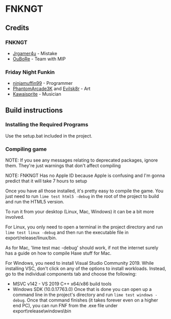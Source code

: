 # FNKNGT

## Credits

### FNKNGT
- [Jrgamer4u](https://www.youtube.com/user/JRGAMER4U) - Mistake
- [OuBoRe](https://replit.com/@OuBoRe) - Team with MIP

### Friday Night Funkin
- [ninjamuffin99](https://twitter.com/ninja_muffin99) - Programmer
- [PhantomArcade3K](https://twitter.com/phantomarcade3k) and [Evilsk8r](https://twitter.com/evilsk8r) - Art
- [Kawaisprite](https://twitter.com/kawaisprite) - Musician

## Build instructions

### Installing the Required Programs

Use the setup.bat included in the project.

### Compiling game

NOTE: If you see any messages relating to deprecated packages, ignore them. They're just warnings that don't affect compiling

NOTE: FNKNGT Has no Apple ID because Apple is confusing and I'm gonna predict that it will take 7 hours to setup

Once you have all those installed, it's pretty easy to compile the game.
You just need to run `lime test html5 -debug` in the root of the project to build and run the HTML5 version.

To run it from your desktop (Linux, Mac, Windows) it can be a bit more involved.

For Linux, you only need to open a terminal in the project directory and run `lime test linux -debug` and then run the executable file in export/release/linux/bin.

As for Mac, 'lime test mac -debug' should work, if not the internet surely has a guide on how to compile Haxe stuff for Mac.

For Windows, you need to install Visual Studio Community 2019. While installing VSC, don't click on any of the options to install workloads.
Instead, go to the individual components tab and choose the following:
* MSVC v142 - VS 2019 C++ x64/x86 build tools
* Windows SDK (10.0.17763.0)
Once that is done you can open up a command line in the project's directory and run `lime test windows -debug`.
Once that command finishes (it takes forever even on a higher end PC), you can run FNF from the .exe file under export\release\windows\bin